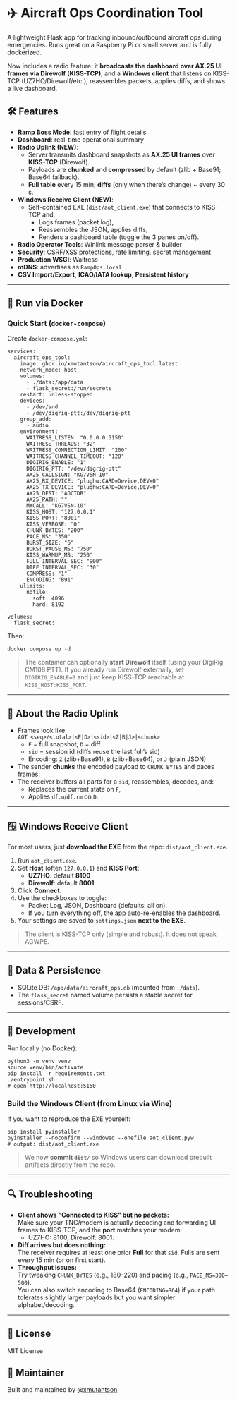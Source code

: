 # ✈️ Aircraft Ops Coordination Tool

A lightweight Flask app for tracking inbound/outbound aircraft ops during emergencies. Runs great on a Raspberry Pi or small server and is fully dockerized.

Now includes a radio feature: it **broadcasts the dashboard over AX.25 UI frames via Direwolf (KISS-TCP)**, and a **Windows client** that listens on KISS-TCP (UZ7HO/Direwolf/etc.), reassembles packets, applies diffs, and shows a live dashboard.

## 🛠 Features

- **Ramp Boss Mode**: fast entry of flight details  
- **Dashboard**: real-time operational summary  
- **Radio Uplink (NEW)**:
  - Server transmits dashboard snapshots as **AX.25 UI frames** over **KISS-TCP** (Direwolf).
  - Payloads are **chunked** and **compressed** by default (zlib + Base91; Base64 fallback).
  - **Full table** every 15 min; **diffs** (only when there’s change) ~ every 30 s.
- **Windows Receive Client (NEW)**:
  - Self-contained EXE (`dist/aot_client.exe`) that connects to KISS-TCP and:
    - Logs frames (packet log),
    - Reassembles the JSON, applies diffs,
    - Renders a dashboard table (toggle the 3 panes on/off).
- **Radio Operator Tools**: Winlink message parser & builder  
- **Security**: CSRF/XSS protections, rate limiting, secret management  
- **Production WSGI**: Waitress  
- **mDNS**: advertises as `RampOps.local`  
- **CSV Import/Export**, **ICAO/IATA lookup**, **Persistent history**

---

## 🐳 Run via Docker

### Quick Start (`docker-compose`)

Create `docker-compose.yml`:


```
services:
  aircraft_ops_tool:
    image: ghcr.io/xmutantson/aircraft_ops_tool:latest
    network_mode: host
    volumes:
      - ./data:/app/data
      - flask_secret:/run/secrets
    restart: unless-stopped
    devices:
      - /dev/snd
      - /dev/digrig-ptt:/dev/digrig-ptt
    group_add:
      - audio
    environment:
      WAITRESS_LISTEN: "0.0.0.0:5150"
      WAITRESS_THREADS: "32"
      WAITRESS_CONNECTION_LIMIT: "200"
      WAITRESS_CHANNEL_TIMEOUT: "120"
      DIGIRIG_ENABLE: "1"
      DIGIRIG_PTT: "/dev/digrig-ptt"
      AX25_CALLSIGN: "KG7VSN-10"
      AX25_RX_DEVICE: "plughw:CARD=Device,DEV=0"
      AX25_TX_DEVICE: "plughw:CARD=Device,DEV=0"
      AX25_DEST: "AOCTDB"
      AX25_PATH: ""
      MYCALL: "KG7VSN-10"
      KISS_HOST: "127.0.0.1"
      KISS_PORT: "8001"
      KISS_VERBOSE: "0"
      CHUNK_BYTES: "200"
      PACE_MS: "350"
      BURST_SIZE: "6"
      BURST_PAUSE_MS: "750"
      KISS_WARMUP_MS: "250"
      FULL_INTERVAL_SEC: "900"
      DIFF_INTERVAL_SEC: "30"
      COMPRESS: "1"
      ENCODING: "B91"
    ulimits:
      nofile:
        soft: 4096
        hard: 8192

volumes:
  flask_secret:

```

Then:

```
docker compose up -d

```

> The container can optionally **start Direwolf** itself (using your DigiRig CM108 PTT). If you already run Direwolf externally, set `DIGIRIG_ENABLE=0` and just keep KISS-TCP reachable at `KISS_HOST:KISS_PORT`.

---

## 📡 About the Radio Uplink

- Frames look like:  
  `AOT <seq>/<total>|<F|D>|<sid>|<Z|B|J>|<chunk>`  
  - `F` = full snapshot; `D` = diff  
  - `sid` = session id (diffs reuse the last full’s sid)  
  - Encoding: `Z` (zlib+Base91), `B` (zlib+Base64), or `J` (plain JSON)  
- The sender **chunks** the encoded payload to `CHUNK_BYTES` and paces frames.
- The receiver buffers all parts for a `sid`, reassembles, decodes, and:
  - Replaces the current state on `F`,
  - Applies `df.u`/`df.rm` on `D`.

---

## 🪟 Windows Receive Client

For most users, just **download the EXE** from the repo: `dist/aot_client.exe`.

1. Run `aot_client.exe`.  
2. Set **Host** (often `127.0.0.1`) and **KISS Port**:
   - **UZ7HO**: default **8100**
   - **Direwolf**: default **8001**
3. Click **Connect**.  
4. Use the checkboxes to toggle:
   - Packet Log, JSON, Dashboard (defaults: all on).  
   - If you turn everything off, the app auto-re-enables the dashboard.
5. Your settings are saved to `settings.json` **next to the EXE**.

> The client is KISS-TCP only (simple and robust). It does not speak AGWPE.

---

## 📂 Data & Persistence

- SQLite DB: `/app/data/aircraft_ops.db` (mounted from `./data`).
- The `flask_secret` named volume persists a stable secret for sessions/CSRF.

---

## 🔧 Development

Run locally (no Docker):

```
python3 -m venv venv
source venv/bin/activate
pip install -r requirements.txt
./entrypoint.sh
# open http://localhost:5150

```

### Build the Windows Client (from Linux via Wine)

If you want to reproduce the EXE yourself:

```
pip install pyinstaller
pyinstaller --noconfirm --windowed --onefile aot_client.pyw
# output: dist/aot_client.exe
```

> We now **commit `dist/`** so Windows users can download prebuilt artifacts directly from the repo.

---

## 🔍 Troubleshooting

- **Client shows “Connected to KISS” but no packets:**  
  Make sure your TNC/modem is actually decoding and forwarding UI frames to KISS-TCP, and the **port** matches your modem:
  - UZ7HO: 8100, Direwolf: 8001.
- **Diff arrives but does nothing:**  
  The receiver requires at least one prior **Full** for that `sid`. Fulls are sent every 15 min (or on first start).
- **Throughput issues:**  
  Try tweaking `CHUNK_BYTES` (e.g., 180–220) and pacing (e.g., `PACE_MS=300–500`).  
  You can also switch encoding to Base64 (`ENCODING=B64`) if your path tolerates slightly larger payloads but you want simpler alphabet/decoding.

---

## 📝 License

MIT License

## 👤 Maintainer

Built and maintained by [@xmutantson](https://github.com/xmutantson)
